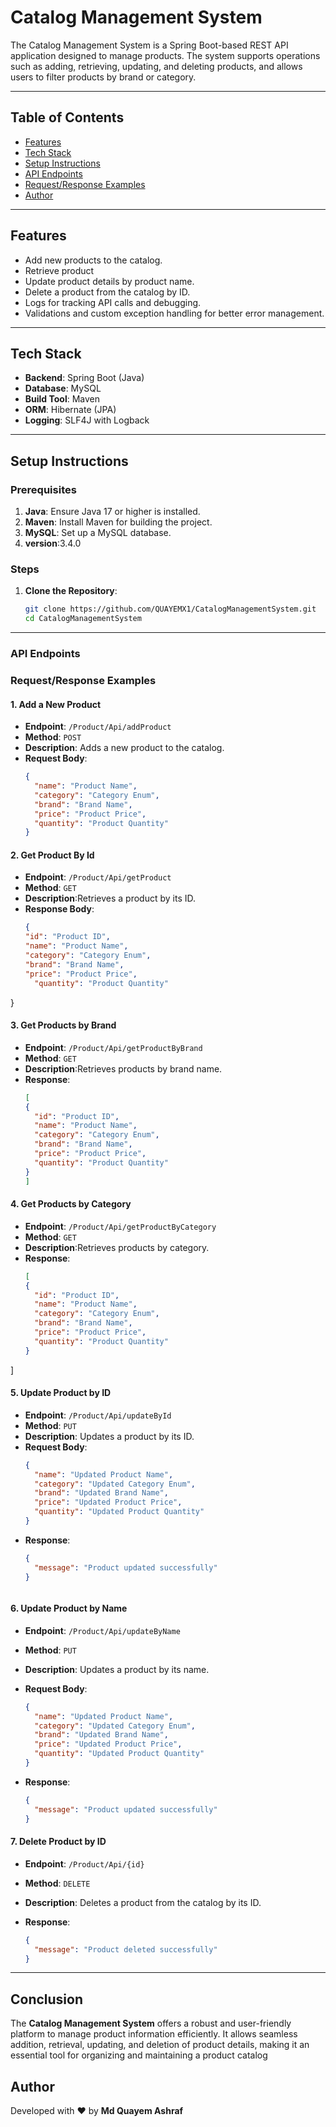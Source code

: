 # Catalog Management System

The Catalog Management System is a Spring Boot-based REST API application designed to manage products. The system supports operations such as adding, retrieving, updating, and deleting products, and allows users to filter products by brand or category.

---

## Table of Contents
- [Features](#features)
- [Tech Stack](#tech-stack)
- [Setup Instructions](#setup-instructions)
- [API Endpoints](#api-endpoints)
- [Request/Response Examples](#requestresponse-examples)
- [Author](#author)

---

## Features
- Add new products to the catalog.
- Retrieve product
- Update product details by product name.
- Delete a product from the catalog by ID.
- Logs for tracking API calls and debugging.
- Validations and custom exception handling for better error management.

---

## Tech Stack
- **Backend**: Spring Boot (Java)
- **Database**: MySQL
- **Build Tool**: Maven
- **ORM**: Hibernate (JPA)
- **Logging**: SLF4J with Logback

---

## Setup Instructions

### Prerequisites
1. **Java**: Ensure Java 17 or higher is installed.
2. **Maven**: Install Maven for building the project.
3. **MySQL**: Set up a MySQL database.
4. **version**:3.4.0

### Steps
1. **Clone the Repository**:
    ```bash
    git clone https://github.com/QUAYEMX1/CatalogManagementSystem.git
    cd CatalogManagementSystem
    ```
---
### API Endpoints
### Request/Response Examples
#### 1. **Add a New Product**
- **Endpoint**: `/Product/Api/addProduct`
- **Method**: `POST`
- **Description**: Adds a new product to the catalog.
- **Request Body**: 
  ```json
  {
    "name": "Product Name",
    "category": "Category Enum",
    "brand": "Brand Name",
    "price": "Product Price",
    "quantity": "Product Quantity"
  }


#### 2. **Get Product By Id**
- **Endpoint**: `/Product/Api/getProduct`
- **Method**: `GET`
- **Description**:Retrieves a product by its ID.
- **Response Body**: 
  ```json
  {
  "id": "Product ID",
  "name": "Product Name",
  "category": "Category Enum",
  "brand": "Brand Name",
  "price": "Product Price",
    "quantity": "Product Quantity"
}

#### 3. **Get Products by Brand**
- **Endpoint**: `/Product/Api/getProductByBrand`
- **Method**: `GET`
- **Description**:Retrieves products by brand name.
- **Response**: 
  ```json
  [
  {
    "id": "Product ID",
    "name": "Product Name",
    "category": "Category Enum",
    "brand": "Brand Name",
    "price": "Product Price",
    "quantity": "Product Quantity"
  }
  ]

#### 4. **Get Products by Category**
- **Endpoint**: `/Product/Api/getProductByCategory`
- **Method**: `GET`
- **Description**:Retrieves products by category.
- **Response**:
  ```json
  [
  {
    "id": "Product ID",
    "name": "Product Name",
    "category": "Category Enum",
    "brand": "Brand Name",
    "price": "Product Price",
    "quantity": "Product Quantity"
  }
]

#### 5. **Update Product by ID**
- **Endpoint**: `/Product/Api/updateById`
- **Method**: `PUT`
- **Description**: Updates a product by its ID.
- **Request Body**:
  ```json
  {
    "name": "Updated Product Name",
    "category": "Updated Category Enum",
    "brand": "Updated Brand Name",
    "price": "Updated Product Price",
    "quantity": "Updated Product Quantity"
  }

- **Response**:
  ```json
  {
    "message": "Product updated successfully"
  }



#### 6. **Update Product by Name**
- **Endpoint**: `/Product/Api/updateByName`
- **Method**: `PUT`
- **Description**: Updates a product by its name.

- **Request Body**:
  ```json
  {
    "name": "Updated Product Name",
    "category": "Updated Category Enum",
    "brand": "Updated Brand Name",
    "price": "Updated Product Price",
    "quantity": "Updated Product Quantity"
  }

- **Response**:
  ```json
  {
    "message": "Product updated successfully"
  }

#### 7. **Delete Product by ID**
- **Endpoint**: `/Product/Api/{id}`
- **Method**: `DELETE`
- **Description**: Deletes a product from the catalog by its ID.

- **Response**:
  ```json
  {
    "message": "Product deleted successfully"
  }

---

## Conclusion

The **Catalog Management System** offers a robust and user-friendly platform to manage product information efficiently. It allows seamless addition, retrieval, updating, and deletion of product details, making it an essential tool for organizing and maintaining a product catalog

## Author
Developed with ❤️ by **Md Quayem Ashraf**








  





  








